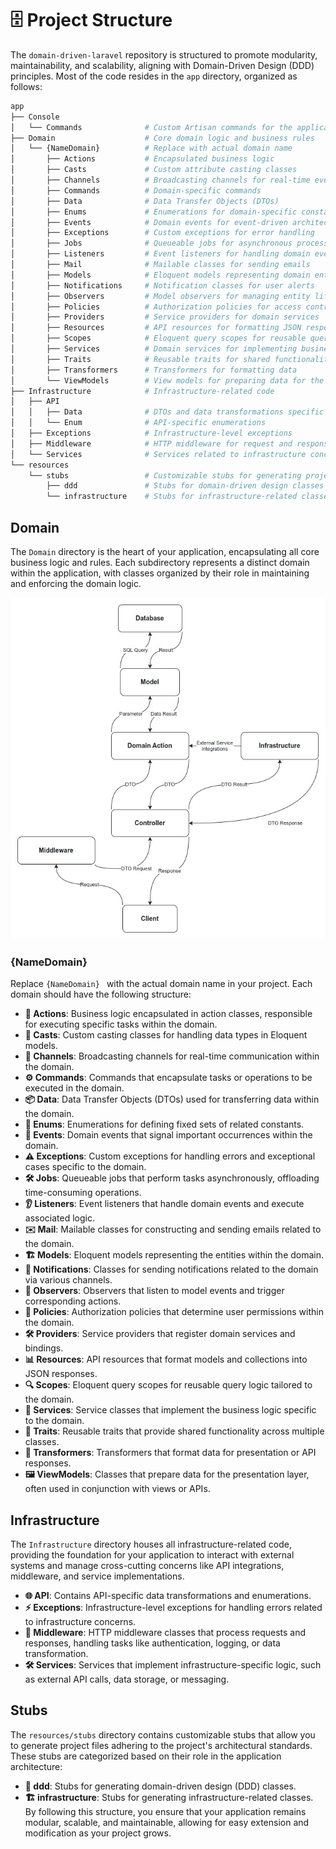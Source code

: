 # 🗄️ Project Structure

The `domain-driven-laravel` repository is structured to promote modularity, maintainability, and scalability, aligning with Domain-Driven Design (DDD) principles. Most of the code resides in the `app` directory, organized as follows:

```sh
app
├── Console
│   └── Commands              # Custom Artisan commands for the application
├── Domain                    # Core domain logic and business rules
│   └── {NameDomain}          # Replace with actual domain name
│       ├── Actions           # Encapsulated business logic
│       ├── Casts             # Custom attribute casting classes
│       ├── Channels          # Broadcasting channels for real-time events
│       ├── Commands          # Domain-specific commands
│       ├── Data              # Data Transfer Objects (DTOs)
│       ├── Enums             # Enumerations for domain-specific constants
│       ├── Events            # Domain events for event-driven architecture
│       ├── Exceptions        # Custom exceptions for error handling
│       ├── Jobs              # Queueable jobs for asynchronous processing
│       ├── Listeners         # Event listeners for handling domain events
│       ├── Mail              # Mailable classes for sending emails
│       ├── Models            # Eloquent models representing domain entities
│       ├── Notifications     # Notification classes for user alerts
│       ├── Observers         # Model observers for managing entity lifecycle events
│       ├── Policies          # Authorization policies for access control
│       ├── Providers         # Service providers for domain services
│       ├── Resources         # API resources for formatting JSON responses
│       ├── Scopes            # Eloquent query scopes for reusable query logic
│       ├── Services          # Domain services for implementing business logic
│       ├── Traits            # Reusable traits for shared functionality
│       ├── Transformers      # Transformers for formatting data
│       └── ViewModels        # View models for preparing data for the presentation layer
├── Infrastructure            # Infrastructure-related code
│   ├── API
│   │   ├── Data              # DTOs and data transformations specific to API
│   │   └── Enum              # API-specific enumerations
│   ├── Exceptions            # Infrastructure-level exceptions
│   ├── Middleware            # HTTP middleware for request and response handling
│   └── Services              # Services related to infrastructure concerns
└── resources
    └── stubs                 # Customizable stubs for generating project files
        ├── ddd               # Stubs for domain-driven design classes
        └── infrastructure    # Stubs for infrastructure-related classes
```

## Domain

The `Domain` directory is the heart of your application, encapsulating all core business logic and rules. Each subdirectory represents a distinct domain within the application, with classes organized by their role in maintaining and enforcing the domain logic.

![code-base](./code-base.jpg)

### {NameDomain}

Replace `{NameDomain} ` with the actual domain name in your project. Each domain should have the following structure:

-   **🚀 Actions**: Business logic encapsulated in action classes, responsible for executing specific tasks within the domain.
-   **🔄 Casts**: Custom casting classes for handling data types in Eloquent models.
-   **📡 Channels**: Broadcasting channels for real-time communication within the domain.
-   **⚙️ Commands**: Commands that encapsulate tasks or operations to be executed in the domain.
-   **📦 Data**: Data Transfer Objects (DTOs) used for transferring data within the domain.
-   **🔢 Enums**: Enumerations for defining fixed sets of related constants.
-   **📅 Events**: Domain events that signal important occurrences within the domain.
-   **⚠️ Exceptions**: Custom exceptions for handling errors and exceptional cases specific to the domain.
-   **🛠️ Jobs**: Queueable jobs that perform tasks asynchronously, offloading time-consuming operations.
-   **👂 Listeners**: Event listeners that handle domain events and execute associated logic.
-   **✉️ Mail**: Mailable classes for constructing and sending emails related to the domain.
-   **🏗️ Models**: Eloquent models representing the entities within the domain.
-   **🔔 Notifications**: Classes for sending notifications related to the domain via various channels.
-   **👀 Observers**: Observers that listen to model events and trigger corresponding actions.
-   **🔐 Policies**: Authorization policies that determine user permissions within the domain.
-   **🛠️ Providers**: Service providers that register domain services and bindings.
-   **📊 Resources**: API resources that format models and collections into JSON responses.
-   **🔍 Scopes**: Eloquent query scopes for reusable query logic tailored to the domain.
-   **💼 Services**: Service classes that implement the business logic specific to the domain.
-   **🧬 Traits**: Reusable traits that provide shared functionality across multiple classes.
-   **🔧 Transformers**: Transformers that format data for presentation or API responses.
-   **🖼️ ViewModels**: Classes that prepare data for the presentation layer, often used in conjunction with views or APIs.

## Infrastructure

The `Infrastructure` directory houses all infrastructure-related code, providing the foundation for your application to interact with external systems and manage cross-cutting concerns like API integrations, middleware, and service implementations.

-   **🌐 API**: Contains API-specific data transformations and enumerations.
-   **⚡ Exceptions**: Infrastructure-level exceptions for handling errors related to infrastructure concerns.
-   **🚦 Middleware**: HTTP middleware classes that process requests and responses, handling tasks like authentication, logging, or data transformation.
-   **🛠️ Services**: Services that implement infrastructure-specific logic, such as external API calls, data storage, or messaging.

## Stubs

The `resources/stubs` directory contains customizable stubs that allow you to generate project files adhering to the project's architectural standards. These stubs are categorized based on their role in the application architecture:

-   **📜 ddd**: Stubs for generating domain-driven design (DDD) classes.
-   **🏗️ infrastructure**: Stubs for generating infrastructure-related classes.
    By following this structure, you ensure that your application remains modular, scalable, and maintainable, allowing for easy extension and modification as your project grows.
